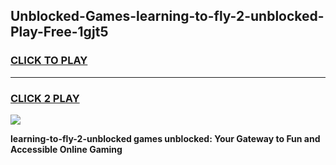 
## Unblocked-Games-learning-to-fly-2-unblocked-Play-Free-1gjt5
<h3>
<a href="https://premium76.site?title=learning-to-fly-2-unblocked&ref=20M">CLICK TO PLAY</a></h3>
<hr>

<h3>
<a href="https://premium76.site?title=learning-to-fly-2-unblocked&ref=20M">CLICK 2 PLAY</a>
  
</h3>

<a href="https://premium76.site?title=learning-to-fly-2-unblocked&ref=19M"><img src="https://clearcache.store/games.png"></a>


**learning-to-fly-2-unblocked games unblocked: Your Gateway to Fun and Accessible Online Gaming**
